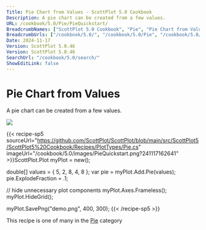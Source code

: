 ```yaml
---
Title: Pie Chart from Values - ScottPlot 5.0 Cookbook
Description: A pie chart can be created from a few values.
URL: /cookbook/5.0/Pie/PieQuickstart/
BreadcrumbNames: ["ScottPlot 5.0 Cookbook", "Pie", "Pie Chart from Values"]
BreadcrumbUrls: ["/cookbook/5.0/", "/cookbook/5.0/Pie", "/cookbook/5.0/Pie/PieQuickstart"]
Date: 2024-11-17
Version: ScottPlot 5.0.46
Version: ScottPlot 5.0.46
SearchUrl: "/cookbook/5.0/search/"
ShowEditLink: false
---
```



<div class='d-flex align-items-center mt-5'>
<h1 class='me-2 text-dark my-0 border-0'>Pie Chart from Values</h1>
</div>

A pie chart can be created from a few values.

[![](/cookbook/5.0/images/PieQuickstart.png?241117162641)](/cookbook/5.0/images/PieQuickstart.png?241117162641)

{{< recipe-sp5 sourceUrl="https://github.com/ScottPlot/ScottPlot/blob/main/src/ScottPlot5/ScottPlot5%20Cookbook/Recipes/PlotTypes/Pie.cs" imageUrl="/cookbook/5.0/images/PieQuickstart.png?241117162641" >}}ScottPlot.Plot myPlot = new();

double[] values = { 5, 2, 8, 4, 8 };
var pie = myPlot.Add.Pie(values);
pie.ExplodeFraction = .1;

// hide unnecessary plot components
myPlot.Axes.Frameless();
myPlot.HideGrid();

myPlot.SavePng("demo.png", 400, 300);
{{< /recipe-sp5 >}}

<div class='my-5 text-center'>This recipe is one of many in the <a href='/cookbook/5.0/Pie'>Pie</a> category</div>


